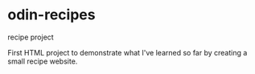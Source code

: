 # odin-recipes
recipe project

First HTML project to demonstrate what I've learned so far by creating a small recipe website.
